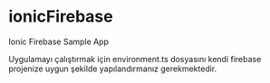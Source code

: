 # ionicFirebase
Ionic Firebase Sample App

Uygulamayı çalıştırmak için environment.ts dosyasını kendi firebase projenize uygun şekilde yapılandırmanız gerekmektedir.
